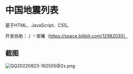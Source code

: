 # 中国地震列表
基于HTML、JavaScript、CSS。

开发协助：丿丶夜曦（https://space.bilibili.com/12982030）

## 截图
![QQ20220823-162505@2x.png](https://s2.loli.net/2022/08/23/J5LwMx3IVUtr7dB.png)

